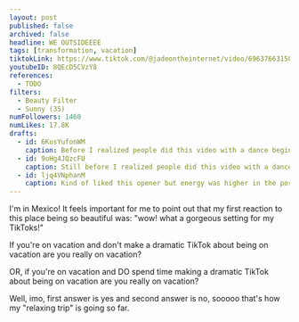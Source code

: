 ```yaml
---
layout: post
published: false
archived: false
headline: WE OUTSIDEEEE
tags: [transformation, vacation]
tiktokLink: https://www.tiktok.com/@jadeontheinternet/video/6963766315865607430
youtubeID: 8QEcD5CVzY8
references:
  - TODO
filters:
  - Beauty Filter
  - Sunny (35)
numFollowers: 1460
numLikes: 17.8K
drafts: 
  - id: 6KusYufonWM
    caption: Before I realized people did this video with a dance beginning.
  - id: 9oHg4JQzcFU
    caption: Still before I realized people did this video with a dance beginning.
  - id: ljq4VNphanM
    caption: Kind of liked this opener but energy was higher in the posted one I think.
---
```


I'm in Mexico! It feels important for me to point out that my first reaction to this place being so beautiful was: "wow! what a gorgeous setting for my TikToks!"

If you're on vacation and don't make a dramatic TikTok about being on vacation are you really on vacation?

OR, if you're on vacation and DO spend time making a dramatic TikTok about being on vacation are you really on vacation?

Well, imo, first answer is yes and second answer is no, sooooo that's how my "relaxing trip" is going so far.

